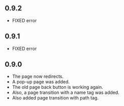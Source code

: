 ## 0.9.2
* FIXED error

## 0.9.1
* FIXED error

## 0.9.0

* The page now redirects.
* A pop-up page was added.
* The old page back button is working again.
* Also, a page transition with a name tag was added.
* Also added page transition with path tag.
